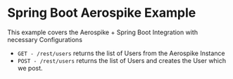 # Spring Boot Aerospike Example

This example covers the Aerospike + Spring Boot Integration with necessary Configurations

- `GET - /rest/users` returns the list of Users from the Aerospike Instance
- `POST - /rest/users` returns the list of Users and creates the User which we post.